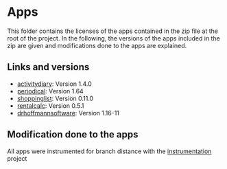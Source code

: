 # Apps
This folder contains the licenses of the apps contained in the zip file at the root of the project.
In the following, the versions of the apps included in the zip are given and modifications done to the apps are explained.

## Links and versions
* [activitydiary](https://github.com/ramack/ActivityDiary): Version 1.4.0
* [periodical](https://github.com/arnowelzel/periodical): Version 1.64
* [shoppinglist](https://github.com/woefe/ShoppingList): Version 0.11.0
* [rentalcalc](https://github.com/brarcher/rental-calc): Version 0.5.1
* [drhoffmannsoftware](https://f-droid.org/de/packages/de.drhoffmannsoftware/): Version 1.16-11

## Modification done to the apps
All apps were instrumented for branch distance with the [instrumentation](https://gitlab.infosun.fim.uni-passau.de/auermich/instrumentation) project
